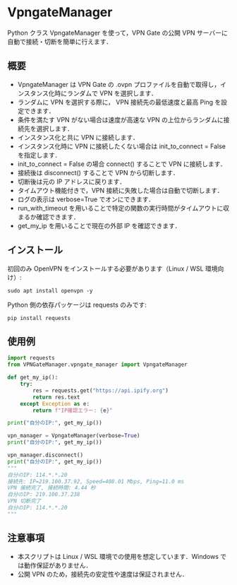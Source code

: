 # VpngateManager

Python クラス VpngateManager を使って，VPN Gate の公開 VPN サーバーに自動で接続・切断を簡単に行えます．

## 概要
- VpngateManager は VPN Gate の .ovpn プロファイルを自動で取得し，インスタンス化時にランダムで VPN を選択します．
- ランダムに VPN を選択する際に， VPN 接続先の最低速度と最高 Ping を設定できます．
- 条件を満たす VPN がない場合は速度が高速な VPN の上位からランダムに接続先を選択します．
- インスタンス化と共に VPN に接続します．
- インスタンス化時に VPN に接続したくない場合は init_to_connect = False を指定します．
- init_to_connect = False の場合 connect() することで VPN に接続します．
- 接続後は disconnect() することで VPN から切断します．
- 切断後は元の IP アドレスに戻ります．
- タイムアウト機能付きで，VPN 接続に失敗した場合は自動で切断します．
- ログの表示は verbose=True でオンにできます．
- run_with_timeout を用いることで特定の関数の実行時間がタイムアウトに収まるか確認できます．
- get_my_ip を用いることで現在の外部 IP を確認できます．


## インストール
初回のみ OpenVPN をインストールする必要があります（Linux / WSL 環境向け）:

```
sudo apt install openvpn -y
```

Python 側の依存パッケージは requests のみです:

```
pip install requests
```

## 使用例

```python
import requests
from VPNGateManager.vpngate_manager import VpngateManager

def get_my_ip():
    try:
        res = requests.get("https://api.ipify.org")
        return res.text
    except Exception as e:
        return f"IP確認エラー: {e}"

print("自分のIP:", get_my_ip())

vpn_manager = VpngateManager(verbose=True)
print("自分のIP:", get_my_ip())

vpn_manager.disconnect()
print("自分のIP:", get_my_ip())
"""
自分のIP: 114.*.*.20
接続先: IP=219.100.37.92, Speed=408.01 Mbps, Ping=11.0 ms
VPN 接続完了, 接続時間: 4.44 秒
自分のIP: 219.100.37.238
VPN 切断完了
自分のIP: 114.*.*.20
"""
```

## 注意事項
- 本スクリプトは Linux / WSL 環境での使用を想定しています．Windows では動作保証がありません．
- 公開 VPN のため，接続先の安定性や速度は保証されません．
